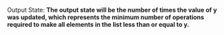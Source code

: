 Output State: **The output state will be the number of times the value of y was updated, which represents the minimum number of operations required to make all elements in the list less than or equal to y.**